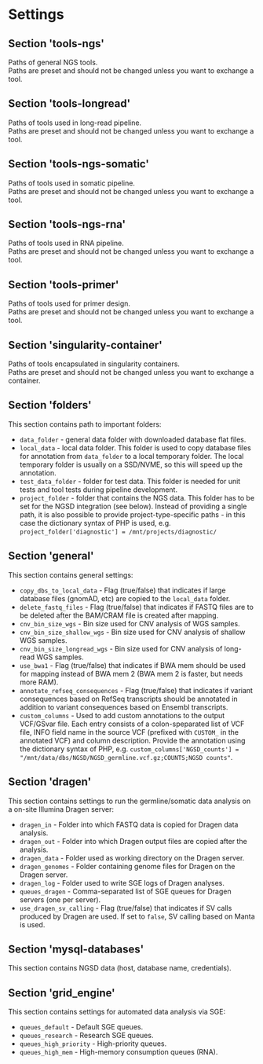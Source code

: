 # Settings

## Section 'tools-ngs'

Paths of general NGS tools.  
Paths are preset and should not be changed unless you want to exchange a tool.

## Section 'tools-longread'

Paths of tools used in long-read pipeline.  
Paths are preset and should not be changed unless you want to exchange a tool.

## Section 'tools-ngs-somatic'

Paths of tools used in somatic pipeline.  
Paths are preset and should not be changed unless you want to exchange a tool.

## Section 'tools-ngs-rna'

Paths of tools used in RNA pipeline.  
Paths are preset and should not be changed unless you want to exchange a tool.

## Section 'tools-primer'

Paths of tools used for primer design.  
Paths are preset and should not be changed unless you want to exchange a tool.

## Section 'singularity-container'

Paths of tools encapsulated in singularity containers.  
Paths are preset and should not be changed unless you want to exchange a container.

## Section 'folders'

This section contains path to important folders:

* `data_folder` - general data folder with downloaded database flat files.
* `local_data` - local data folder. This folder is used to copy database files for annotation from `data_folder` to a local temporary folder. The local temporary folder is usually on a SSD/NVME, so this will speed up the annotation.
* `test_data_folder` - folder for test data. This folder is needed for unit tests and tool tests during pipeline development.
* `project_folder` - folder that contains the NGS data. This folder has to be set for the NGSD integration (see below). Instead of providing a single path, it is also possible to provide project-type-specific paths - in this case the dictionary syntax of PHP is used, e.g. `project_folder['diagnostic'] = /mnt/projects/diagnostic/`

## Section 'general'

This section contains general settings:

* `copy_dbs_to_local_data` - Flag (true/false) that indicates if large database files (gnomAD, etc) are copied to the `local_data` folder.
* `delete_fastq_files` - Flag (true/false) that indicates if FASTQ files are to be deleted after the BAM/CRAM file is created after mapping.
* `cnv_bin_size_wgs` - Bin size used for CNV analysis of WGS samples.
* `cnv_bin_size_shallow_wgs` - Bin size used for CNV analysis of shallow WGS samples.
* `cnv_bin_size_longread_wgs` - Bin size used for CNV analysis of long-read WGS samples.
* `use_bwa1` - Flag (true/false) that indicates if BWA mem should be used for mapping instead of BWA mem 2 (BWA mem 2 is faster, but needs more RAM).
* `annotate_refseq_consequences` - Flag (true/false) that indicates if variant consequences based on RefSeq transcripts should be annotated in addition to variant consequences based on Ensembl transcripts.
* `custom_columns` - Used to add custom annotations to the output VCF/GSvar file. Each entry consists of a colon-speparated list of VCF file, INFO field name in the source VCF (prefixed with `CUSTOM_` in the annotated VCF) and column description. Provide the annotation using the dictionary syntax of PHP, e.g. `custom_columns['NGSD_counts'] = "/mnt/data/dbs/NGSD/NGSD_germline.vcf.gz;COUNTS;NGSD counts"`.

## Section 'dragen'

This section contains settings to run the germline/somatic data analysis on a on-site Illumina Dragen server:

* `dragen_in` - Folder into which FASTQ data is copied for Dragen data analysis.
* `dragen_out` - Folder into which Dragen output files are copied after the analysis.
* `dragen_data` - Folder used as working directory on the Dragen server.
* `dragen_genomes` - Folder containing genome files for Dragen on the Dragen server.
* `dragen_log` - Folder used to write SGE logs of Dragen analyses.
* `queues_dragen` - Comma-separated list of SGE queues for Dragen servers (one per server).
* `use_dragen_sv_calling` - Flag (true/false) that indicates if SV calls produced by Dragen are used. If set to `false`, SV calling based on Manta is used. 

## Section 'mysql-databases'

This section contains NGSD data (host, database name, credentials).

## Section 'grid_engine'

This section contains settings for automated data analysis via SGE:

* `queues_default` - Default SGE queues.
* `queues_research` - Research SGE queues.
* `queues_high_priority` - High-priority queues.
* `queues_high_mem` - High-memory consumption queues (RNA).
